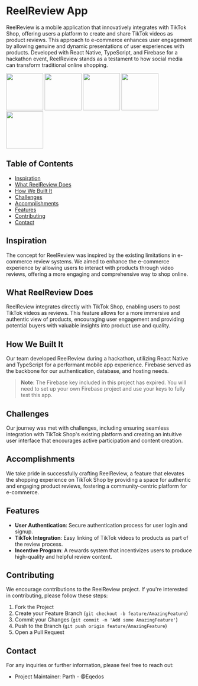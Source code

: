 # ReelReview App


ReelReview is a mobile application that innovatively integrates with TikTok Shop, offering users a platform to create and share TikTok videos as product reviews. This approach to e-commerce enhances user engagement by allowing genuine and dynamic presentations of user experiences with products. Developed with React Native, TypeScript, and Firebase for a hackathon event, ReelReview stands as a testament to how social media can transform traditional online shopping.

<p>
  <img src="https://github.com/Eqedos/TikTok-Shop/assets/113342246/5a678742-ea63-4147-ba8d-ce89bfac199d" width="100">
  <img src="https://github.com/Eqedos/TikTok-Shop/assets/113342246/eedc11f0-7ff4-4f0b-ac8b-9c6251205f27" width="100">
  <img src="https://github.com/Eqedos/TikTok-Shop/assets/113342246/844beeeb-5dd2-4da0-bffe-018acbba7960" width="100">
  <img src="https://github.com/Eqedos/TikTok-Shop/assets/113342246/57d56849-c59c-438a-af5f-941ae30f34fd" width="100">
  <img src="https://github.com/Eqedos/TikTok-Shop/assets/113342246/4c82ac47-f6c0-4710-87e7-c384ced8baca" width="100">
</p>

## Table of Contents
- [Inspiration](#inspiration)
- [What ReelReview Does](#what-reelreview-does)
- [How We Built It](#how-we-built-it)
- [Challenges](#challenges)
- [Accomplishments](#accomplishments)
- [Features](#features)
- [Contributing](#contributing)
- [Contact](#contact)

## Inspiration
The concept for ReelReview was inspired by the existing limitations in e-commerce review systems. We aimed to enhance the e-commerce experience by allowing users to interact with products through video reviews, offering a more engaging and comprehensive way to shop online.

## What ReelReview Does
ReelReview integrates directly with TikTok Shop, enabling users to post TikTok videos as reviews. This feature allows for a more immersive and authentic view of products, encouraging user engagement and providing potential buyers with valuable insights into product use and quality.

## How We Built It
Our team developed ReelReview during a hackathon, utilizing React Native and TypeScript for a performant mobile app experience. Firebase served as the backbone for our authentication, database, and hosting needs.

> **Note**: The Firebase key included in this project has expired. You will need to set up your own Firebase project and use your keys to fully test this app.

## Challenges
Our journey was met with challenges, including ensuring seamless integration with TikTok Shop's existing platform and creating an intuitive user interface that encourages active participation and content creation.

## Accomplishments
We take pride in successfully crafting ReelReview, a feature that elevates the shopping experience on TikTok Shop by providing a space for authentic and engaging product reviews, fostering a community-centric platform for e-commerce.

## Features
- **User Authentication**: Secure authentication process for user login and signup.
- **TikTok Integration**: Easy linking of TikTok videos to products as part of the review process.
- **Incentive Program**: A rewards system that incentivizes users to produce high-quality and helpful review content.

## Contributing
We encourage contributions to the ReelReview project. If you're interested in contributing, please follow these steps:

1. Fork the Project
2. Create your Feature Branch (`git checkout -b feature/AmazingFeature`)
3. Commit your Changes (`git commit -m 'Add some AmazingFeature'`)
4. Push to the Branch (`git push origin feature/AmazingFeature`)
5. Open a Pull Request

## Contact
For any inquiries or further information, please feel free to reach out:

- Project Maintainer: Parth - @Eqedos
